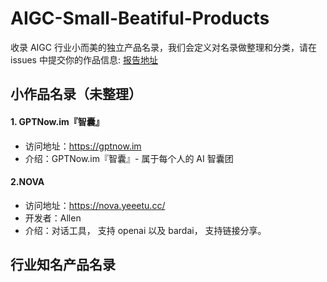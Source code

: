 # AIGC-Small-Beatiful-Products

收录 AIGC 行业小而美的独立产品名录，我们会定义对名录做整理和分类，请在 issues 中提交你的作品信息: [报告地址](https://github.com/open-aigc/AIGC-Small-Beatiful-Products/issues/new/choose)

## 小作品名录（未整理）
#### 1. GPTNow.im『智囊』
- 访问地址：https://gptnow.im
- 介绍：GPTNow.im『智囊』- 属于每个人的 AI 智囊团

#### 2.NOVA
- 访问地址：https://nova.yeeetu.cc/
- 开发者：Allen
- 介绍：对话工具， 支持 openai 以及 bardai， 支持链接分享。



## 行业知名产品名录
